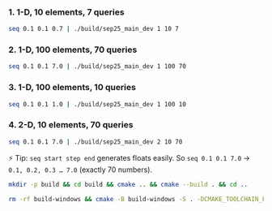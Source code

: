 

### 1. **1-D, 10 elements, 7 queries**

```bash
seq 0.1 0.1 0.7 | ./build/sep25_main_dev 1 10 7
```


### 2. **1-D, 100 elements, 70 queries**

```bash
seq 0.1 0.1 7.0 | ./build/sep25_main_dev 1 100 70
```


### 3. **1-D, 100 elements, 10 queries**

```bash
seq 0.1 0.1 1.0 | ./build/sep25_main_dev 1 100 10
```


### 4. **2-D, 10 elements, 70 queries**

```bash
seq 0.1 0.1 7.0 | ./build/sep25_main_dev 2 10 70
```

⚡ Tip: `seq start step end` generates floats easily.
So `seq 0.1 0.1 7.0` → `0.1, 0.2, 0.3 … 7.0` (exactly 70 numbers).

```bash
mkdir -p build && cd build && cmake .. && cmake --build . && cd ..
```

```bash
rm -rf build-windows && cmake -B build-windows -S . -DCMAKE_TOOLCHAIN_FILE=windows-toolchain.cmake -DCMAKE_BUILD_TYPE=Release &&  cmake --build build-windows
```